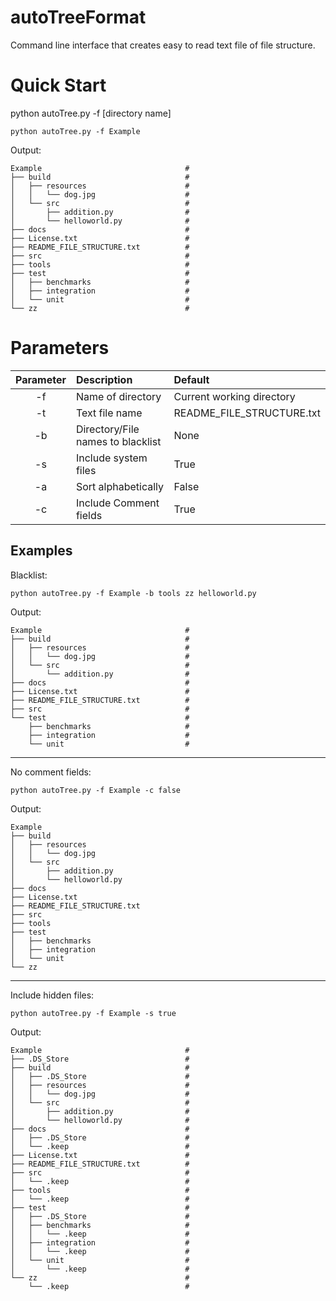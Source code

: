 # autoTreeFormat
Command line interface that creates easy to read text file of file structure.

# Quick Start
python autoTree.py -f [directory name]
```
python autoTree.py -f Example
```

Output:
```
Example                                #
├── build                              #
│   ├── resources                      #
│   │   └── dog.jpg                    #
│   └── src                            #
│       ├── addition.py                #
│       └── helloworld.py              #
├── docs                               #
├── License.txt                        #
├── README_FILE_STRUCTURE.txt          #
├── src                                #
├── tools                              #
├── test                               #
│   ├── benchmarks                     #
│   ├── integration                    #
│   └── unit                           #
└── zz                                 #
```

# Parameters
| Parameter    | Description                            | Default                     |
| :---------:  |:-------------                          | :-----                      |
| -f           | Name of directory                      | Current working directory   |
| -t           | Text file name                         | README_FILE_STRUCTURE.txt   |
| -b           | Directory/File names to blacklist      | None                        |
| -s           | Include system files                   | True                        |
| -a           | Sort alphabetically                    | False                       |
| -c           | Include Comment fields                 | True                        |

## Examples
Blacklist:
```
python autoTree.py -f Example -b tools zz helloworld.py
```

Output:
```
Example                                #
├── build                              #
│   ├── resources                      #
│   │   └── dog.jpg                    #
│   └── src                            #
│       └── addition.py                #
├── docs                               #
├── License.txt                        #
├── README_FILE_STRUCTURE.txt          #
├── src                                #
└── test                               #
    ├── benchmarks                     #
    ├── integration                    #
    └── unit                           #
```

***
No comment fields:
```
python autoTree.py -f Example -c false
```

Output:
```
Example
├── build
│   ├── resources
│   │   └── dog.jpg
│   └── src
│       ├── addition.py
│       └── helloworld.py
├── docs
├── License.txt
├── README_FILE_STRUCTURE.txt
├── src
├── tools
├── test
│   ├── benchmarks
│   ├── integration
│   └── unit
└── zz
```

***
Include hidden files:
```
python autoTree.py -f Example -s true
```

Output:
```
Example                                #
├── .DS_Store                          #
├── build                              #
│   ├── .DS_Store                      #
│   ├── resources                      #
│   │   └── dog.jpg                    #
│   └── src                            #
│       ├── addition.py                #
│       └── helloworld.py              #
├── docs                               #
│   ├── .DS_Store                      #
│   └── .keep                          #
├── License.txt                        #
├── README_FILE_STRUCTURE.txt          #
├── src                                #
│   └── .keep                          #
├── tools                              #
│   └── .keep                          #
├── test                               #
│   ├── .DS_Store                      #
│   ├── benchmarks                     #
│   │   └── .keep                      #
│   ├── integration                    #
│   │   └── .keep                      #
│   └── unit                           #
│       └── .keep                      #
└── zz                                 #
    └── .keep                          #

```
